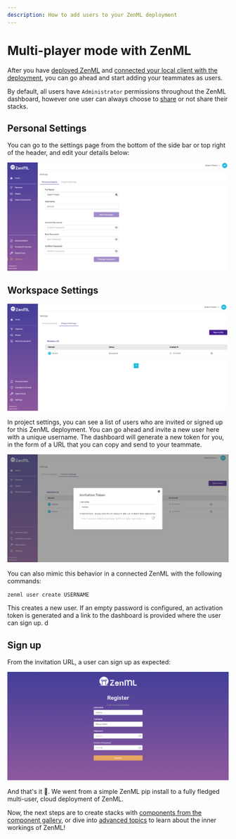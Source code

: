 ```yaml
---
description: How to add users to your ZenML deployment
---
```


# Multi-player mode with ZenML

After you have [deployed ZenML](../../getting-started/deploying-zenml/deploying-zenml.md) and [connected your local client with the deployment](../production-fundamentals/production-fundamentals.md), you can go ahead and start adding your teammates as users.

By default, all users have `Administrator` permissions throughout the ZenML dashboard, however one user can always choose to [share](../stacks/managing-stacks.md#sharing-stacks-over-a-zenml-server) or not share their stacks.

## Personal Settings

You can go to the settings page from the bottom of the side bar or top right of the header, and edit your details below:

![Personal Settings](../../../book/assets/starter_guide/collaboration/01_personal_settings.png)

## Workspace Settings

![Workspace Settings](../../../book/assets/starter_guide/collaboration/02_project_settings.png)

In project settings, you can see a list of users who are invited or signed up for this ZenML deployment. You can go ahead and invite a new user here with a
unique username. The dashboard will generate a new token for you, in the form of a URL that you can copy and send to your teammate.

![Invite Token](../../../book/assets/starter_guide/collaboration/03_invite_token.png)

You can also mimic this behavior in a connected ZenML with the following commands:

```shell
zenml user create USERNAME
```

This creates a new user. If an empty password is configured, an activation token is generated and a link to the dashboard is provided where the user can sign up.
d
## Sign up

From the invitation URL, a user can sign up as expected:

![Sign up](../../../book/assets/starter_guide/collaboration/04_sign_up.png)

And that's it 🚀. We went from a simple ZenML pip install to a fully fledged multi-user, cloud deployment of ZenML.

Now, the next steps are to create stacks with [components from the component gallery](../../../book/learning/component-gallery/categories.md), or dive into
[advanced topics](../../advanced-guide/pipelines/pipelines.md) to learn about the inner workings of ZenML!